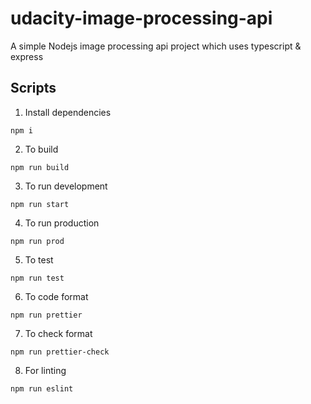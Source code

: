 # udacity-image-processing-api

A simple Nodejs image processing api project which uses typescript & express

## Scripts
1. Install dependencies

```
npm i
```

2. To build

```
npm run build
```

3. To run development

```
npm run start
```

4. To run production

```
npm run prod
```

5. To test

```
npm run test
```

6. To code format

```
npm run prettier
```

7. To check format

```
npm run prettier-check
```

8. For linting

```
npm run eslint
```
